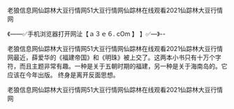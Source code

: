 老狼信息网仙踪林大豆行情网51大豆行情网仙踪林在线观看2021仙踪林大豆行情网

《——✅手机浏览器打开网沚【ａ３ｅ６. cOm 】 】✅—》--

老狼信息网仙踪林大豆行情网51大豆行情网仙踪林在线观看2021仙踪林大豆行情网最近，薛爱华的《福建帝国》和《明珠》被上交了。这两本小书只有十万个字符，而且主题非常有趣。一种是关于五朝时期的福建，另一种是关于海南岛的。它应该在今年出版。
终身是离开反面思想。





老狼信息网仙踪林大豆行情网51大豆行情网仙踪林在线观看2021仙踪林大豆行情网
